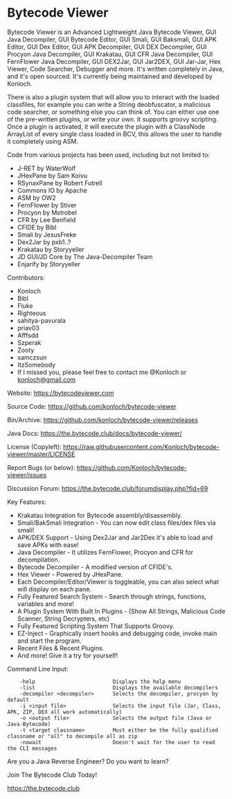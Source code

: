# Bytecode Viewer

Bytecode Viewer is an Advanced Lightweight Java Bytecode Viewer, GUI Java Decompiler, GUI Bytecode Editor, GUI Smali, GUI Baksmali, GUI APK Editor, GUI Dex Editor, GUI APK Decompiler, GUI DEX Decompiler, GUI Procyon Java Decompiler, GUI Krakatau, GUI CFR Java Decompiler, GUI FernFlower Java Decompiler, GUI DEX2Jar, GUI Jar2DEX, GUI Jar-Jar, Hex Viewer, Code Searcher, Debugger and more.
It's written completely in Java, and it's open sourced. It's currently being maintained and developed by Konloch.

There is also a plugin system that will allow you to interact with the loaded classfiles, for example you can write a String deobfuscator, a malicious code searcher, or something else you can think of.
You can either use one of the pre-written plugins, or write your own. It supports groovy scripting. Once a plugin is activated, it will execute the plugin with a ClassNode ArrayList of every single class loaded in BCV, this allows the user to handle it completely using ASM.

Code from various projects has been used, including but not limited to:
* J-RET by WaterWolf
* JHexPane by Sam Koivu
* RSynaxPane by Robert Futrell
* Commons IO by Apache
* ASM by OW2
* FernFlower by Stiver
* Procyon by Mstrobel
* CFR by Lee Benfield
* CFIDE by Bibl
* Smali by JesusFreke
* Dex2Jar by pxb1..?
* Krakatau by Storyyeller
* JD GUI/JD Core by The Java-Decompiler Team
* Enjarify by Storyyeller

Contributors:
* Konloch
* Bibl
* Fluke
* Righteous
* sahitya-pavurala
* priav03
* Afffsdd
* Szperak
* Zooty
* samczsun
* ItzSomebody
* If I missed you, please feel free to contact me @Konloch or konloch@gmail.com

Website: https://bytecodeviewer.com

Source Code: https://github.com/konloch/bytecode-viewer

Bin/Archive: https://github.com/konloch/bytecode-viewer/releases

Java Docs: https://the.bytecode.club/docs/bytecode-viewer/

License (Copyleft): https://raw.githubusercontent.com/Konloch/bytecode-viewer/master/LICENSE

Report Bugs (or below): https://github.com/Konloch/bytecode-viewer/issues

Discussion Forum: https://the.bytecode.club/forumdisplay.php?fid=69

Key Features:
* Krakatau Integration for Bytecode assembly/disassembly.
* Smali/BakSmali Integration - You can now edit class files/dex files via smali!
* APK/DEX Support - Using Dex2Jar and Jar2Dex it's able to load and save APKs with ease!
* Java Decompiler - It utilizes FernFlower, Procyon and CFR for decompilation.
* Bytecode Decompiler - A modified version of CFIDE's.
* Hex Viewer - Powered by JHexPane.
* Each Decompiler/Editor/Viewer is toggleable, you can also select what will display on each pane.
* Fully Featured Search System - Search through strings, functions, variables and more!
* A Plugin System With Built In Plugins - (Show All Strings, Malicious Code Scanner, String Decrypters, etc)
* Fully Featured Scripting System That Supports Groovy.
* EZ-Inject - Graphically insert hooks and debugging code, invoke main and start the program.
* Recent Files & Recent Plugins.
* And more! Give it a try for yourself!

Command Line Input:
```
	-help                         Displays the help menu
	-list                         Displays the available decompilers
	-decompiler <decompiler>      Selects the decompiler, procyon by default
	-i <input file>               Selects the input file (Jar, Class, APK, ZIP, DEX all work automatically)
	-o <output file>              Selects the output file (Java or Java-Bytecode)
	-t <target classname>         Must either be the fully qualified classname or "all" to decompile all as zip
	-nowait                       Doesn't wait for the user to read the CLI messages
```

Are you a Java Reverse Engineer? Do you want to learn?

Join The Bytecode Club Today!

https://the.bytecode.club